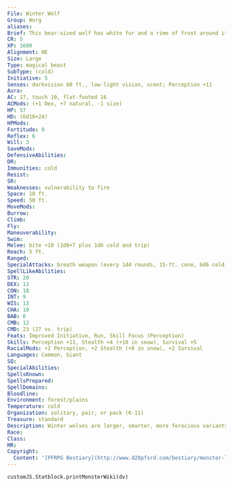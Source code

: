 ```yaml
---
File: Winter Wolf
Group: Worg
aliases: 
Brief: This bear-sized wolf has white fur and a rime of frost around its muzzle. Its eyes are pale blue, almost white in color.
CR: 5
XP: 1600
Alignment: NE
Size: Large
Type: magical beast
SubType: (cold)
Initiative: 5
Senses: darkvision 60 ft., low-light vision, scent; Perception +11
Aura: 
AC: 17, touch 10, flat-footed 16
ACMods: (+1 Dex, +7 natural, -1 size)
HP: 57
HD: (6d10+24)
HPMods: 
Fortitude: 9
Reflex: 6
Will: 3
SaveMods: 
DefensiveAbilities: 
DR: 
Immunities: cold
Resist: 
SR: 
Weaknesses: vulnerability to fire
Space: 10 ft.
Speed: 50 ft.
MoveMods: 
Burrow: 
Climb: 
Fly: 
Maneuverability: 
Swim: 
Melee: bite +10 (1d8+7 plus 1d6 cold and trip)
Reach: 5 ft.
Ranged: 
SpecialAttacks: breath weapon (every 1d4 rounds, 15-ft. cone, 6d6 cold damage, Reflex half DC 17)
SpellLikeAbilities: 
STR: 20
DEX: 13
CON: 18
INT: 9
WIS: 13
CHA: 10
BAB: 6
CMB: 12
CMD: 23 (27 vs. trip)
Feats: Improved Initiative, Run, Skill Focus (Perception)
Skills: Perception +11, Stealth +4 (+10 in snow), Survival +5
RacialMods: +2 Perception, +2 Stealth (+8 in snow), +2 Survival
Languages: Common, Giant
SQ: 
SpecialAbilities: 
SpellsKnown: 
SpellsPrepared: 
SpellDomains: 
Bloodline: 
Environment: forest/plains
Temperature: cold
Organization: solitary, pair, or pack (6-11)
Treasure: standard
Description: Winter wolves are larger, smarter, more ferocious variants of worgs with white fur and a deadly breath weapon. A typical winter wolf is 8 feet long, stands 4-1/2 feet tall at the shoulder, and weighs about 450 pounds. Winter wolves will often ally themselves with frost giants, hill giants, and other large humanoids, serving entire tribes of giants as both scouts and guards.
Race: 
Class: 
MR: 
Copyright:
  Content: '[PFRPG Bestiary](http://www.d20pfsrd.com/bestiary/monster-listings/magical-beasts/winter-wolf)'
---
```

```dataviewjs
customJS.Statblock.printMonsterWiki(dv)
```
